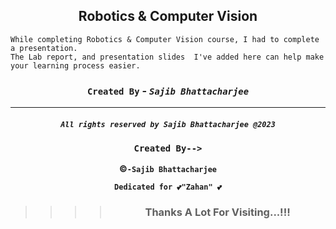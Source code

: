 <div align="center">

## Robotics & Computer Vision

</div>

```Node
While completing Robotics & Computer Vision course, I had to complete a presentation.
The Lab report, and presentation slides  I've added here can help make your learning process easier.
```




<div align="center">

### `Created By` - _`Sajib Bhattacharjee`_

</div>

---

<div 
align="center">

##### `All rights reserved by Sajib Bhattacharjee @2023`

### `Created By-->`

**&copy;`-Sajib Bhattacharjee`**

**`Dedicated for 💕"Zahan" 💕`**

> > > > ### Thanks A Lot For Visiting...!!!

</div>
